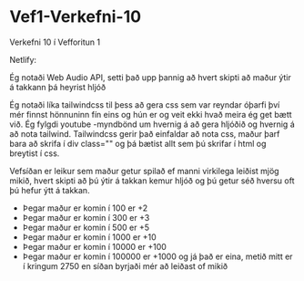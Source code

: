 # Vef1-Verkefni-10
Verkefni 10 í Vefforitun 1

Netlify: 

Ég notaði Web Audio API, setti það upp þannig að hvert skipti að maður ýtir á takkann þá heyrist hljóð

Ég notaði líka tailwindcss til þess að gera css sem var reyndar óþarfi því mér finnst hönnuninn fín eins og hún er og veit ekki hvað meira ég get bætt við. Ég fylgdi youtube 
-myndbönd um hvernig á að gera hljóðið og hvernig á að nota tailwind. 
Tailwindcss gerir það einfaldar að nota css, maður þarf bara að skrifa í div class="" og þá bætist allt sem þú skrifar í html og breytist í css. 

Vefsíðan er leikur sem maður getur spilað ef manni virkilega leiðist mjög mikið, hvert skipti að þú ýtir á takkan kemur hljóð og þú getur séð hversu oft þú hefur ýtt á takkan.
* Þegar maður er komin í 100 er +2
* Þegar maður er komin í 300 er +3
* Þegar maður er komin í 500 er +5
* Þegar maður er komin í 1000 er +10
* Þegar maður er komin í 10000 er +100
* Þegar maður er komin í 100000 er +1000
og já það er eina, metið mitt er í kringum 2750 en síðan byrjaði mér að leiðast of mikið
